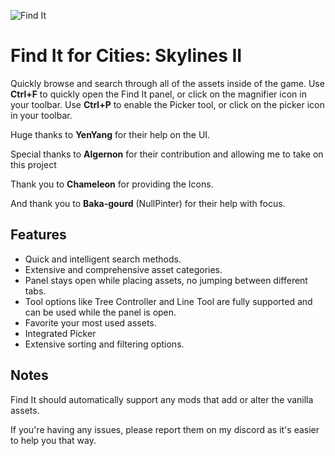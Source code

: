 ![Find It](https://imgur.com/V2ktQrz.png)
# Find It for Cities: Skylines II
Quickly browse and search through all of the assets inside of the game.
Use **Ctrl+F** to quickly open the Find It panel, or click on the magnifier icon in your toolbar.
Use **Ctrl+P** to enable the Picker tool, or click on the picker icon in your toolbar.

Huge thanks to **YenYang** for their help on the UI.

Special thanks to **Algernon** for their contribution and allowing me to take on this project

Thank you to **Chameleon** for providing the Icons.

And thank you to **Baka-gourd** (NullPinter) for their help with focus.

## Features
* Quick and intelligent search methods.
* Extensive and comprehensive asset categories.
* Panel stays open while placing assets, no jumping between different tabs.
* Tool options like Tree Controller and Line Tool are fully supported and can be used while the panel is open.
* Favorite your most used assets.
* Integrated Picker
* Extensive sorting and filtering options.

## Notes
Find It should automatically support any mods that add or alter the vanilla assets.

If you're having any issues, please report them on my discord as it's easier to help you that way.
